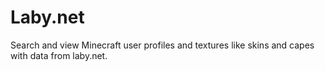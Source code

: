 # Laby.net

Search and view Minecraft user profiles and textures like skins and capes with data from laby.net.